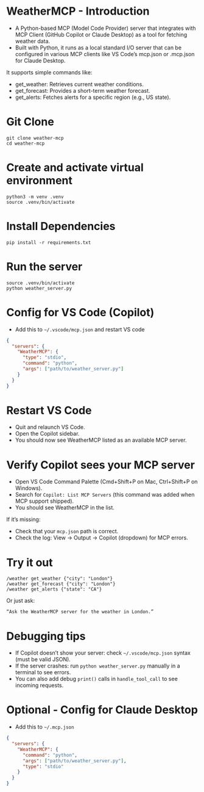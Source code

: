 # WeatherMCP - Introduction

- A Python-based MCP (Model Code Provider) server that integrates with MCP Client (GitHub Copilot or Claude Desktop) as a tool for fetching weather data. 
- Built with Python, it runs as a local standard I/O server that can be configured in various MCP clients like VS Code’s mcp.json or .mcp.json for Claude Desktop.

It supports simple commands like:
- get_weather: Retrieves current weather conditions.
- get_forecast: Provides a short-term weather forecast.
- get_alerts: Fetches alerts for a specific region (e.g., US state).

# Git Clone

````shell
git clone weather-mcp
cd weather-mcp
````

# Create and activate virtual environment

````shell
python3 -m venv .venv
source .venv/bin/activate
````

# Install Dependencies

````shell
pip install -r requirements.txt
````

# Run the server

````shell
source .venv/bin/activate
python weather_server.py
````

# Config for VS Code (Copilot)
- Add this to `~/.vscode/mcp.json` and restart VS code


````json
{
  "servers": {
    "WeatherMCP": {
      "type": "stdio",
      "command": "python",
      "args": ["path/to/weather_server.py"]
    }
  }
}
````

# Restart VS Code
- Quit and relaunch VS Code.
- Open the Copilot sidebar.
- You should now see WeatherMCP listed as an available MCP server.

# Verify Copilot sees your MCP server
- Open VS Code Command Palette (Cmd+Shift+P on Mac, Ctrl+Shift+P on Windows).
- Search for `Copilot: List MCP Servers` (this command was added when MCP support shipped).
- You should see WeatherMCP in the list.

If it’s missing:
- Check that your `mcp.json` path is correct.
- Check the log: View → Output → Copilot (dropdown) for MCP errors.


# Try it out

```shell
/weather get_weather {"city": "London"}
/weather get_forecast {"city": "London"}
/weather get_alerts {"state": "CA"}
```

Or just ask:

```
“Ask the WeatherMCP server for the weather in London.”
```

# Debugging tips
- If Copilot doesn’t show your server: check `~/.vscode/mcp.json` syntax (must be valid JSON).
- If the server crashes: run `python weather_server.py` manually in a terminal to see errors.
- You can also add debug `print()` calls in `handle_tool_call` to see incoming requests.

# Optional - Config for Claude Desktop
- Add this to `~/.mcp.json`

````json
{
  "servers": {
    "WeatherMCP": {
      "command": "python",
      "args": ["path/to/weather_server.py"],
      "type": "stdio"
    }
  }
}
````